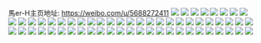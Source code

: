 馬er-H主页地址: https://weibo.com/u/5688272411 
![](https://wx4.sinaimg.cn/mw2000/006cXpvdly1h8bdan6o3rj315o334hdt.jpg) 
![](https://wx4.sinaimg.cn/mw2000/006cXpvdly1h8bdapiwb3j315o3h0npd.jpg) 
![](https://wx4.sinaimg.cn/mw2000/006cXpvdly1h8bdaq28s0j30wi15j0x3.jpg) 
![](https://wx4.sinaimg.cn/mw2000/006cXpvdly1h8bdareb7ij32801o0u0x.jpg) 
![](https://wx4.sinaimg.cn/mw2000/006cXpvdly1h8bdalnby1j315o1f27gq.jpg) 
![](https://wx4.sinaimg.cn/mw2000/006cXpvdly1h8bdas1182j30u01hcako.jpg) 
![](https://wx4.sinaimg.cn/mw2000/006cXpvdly1h8bdauelbjj32c0340hdv.jpg) 
![](https://wx4.sinaimg.cn/mw2000/006cXpvdly1h8bdbpgc9pj32c0340npg.jpg) 
![](https://wx4.sinaimg.cn/mw2000/006cXpvdly1h7meangjesj31r03404qr.jpg) 
![](https://wx4.sinaimg.cn/mw2000/006cXpvdly1h7meav5t1ej31r03407wh.jpg) 
![](https://wx4.sinaimg.cn/mw2000/006cXpvdly1h7meau370aj31r02vxu0x.jpg) 
![](https://wx4.sinaimg.cn/mw2000/006cXpvdly1h7daj09gpvj32c03407nu.jpg) 
![](https://wx4.sinaimg.cn/mw2000/006cXpvdly1h6ytgt7no5j32c03407wi.jpg) 
![](https://wx4.sinaimg.cn/mw2000/006cXpvdly1h6pmzleilkj30wi1yctma.jpg) 
![](https://wx4.sinaimg.cn/mw2000/006cXpvdly1h6pmzju285j32nt248hdt.jpg) 
![](https://wx4.sinaimg.cn/mw2000/006cXpvdly1h6pmzo9xnsj31gs1yckjl.jpg) 
![](https://wx4.sinaimg.cn/mw2000/006cXpvdly1h6pmztc3c6j335s23uqd5.jpg) 
![](https://wx4.sinaimg.cn/mw2000/006cXpvdly1h6pmzy2bnwj31sc2dsqv5.jpg) 
![](https://wx4.sinaimg.cn/mw2000/006cXpvdly1h5epwkzbt0j32c03401jf.jpg) 
![](https://wx4.sinaimg.cn/mw2000/006cXpvdly1h5epwlj7v1j32c0340kh9.jpg) 
![](https://wx4.sinaimg.cn/mw2000/006cXpvdly1h5epwkfj6ij32c03401kx.jpg) 
![](https://wx4.sinaimg.cn/mw2000/006cXpvdly1h58jedi0buj32c0340hdu.jpg) 
![](https://wx4.sinaimg.cn/mw2000/006cXpvdly1h58je8igi1j329h340txe.jpg) 
![](https://wx4.sinaimg.cn/mw2000/006cXpvdly1h58jefhciuj32c0340kjn.jpg) 
![](https://wx4.sinaimg.cn/mw2000/006cXpvdly1h58jegh1ryj328i2zc4qq.jpg) 
![](https://wx4.sinaimg.cn/mw2000/006cXpvdly1h58jeb4w57j318g0oydlq.jpg) 
![](https://wx4.sinaimg.cn/mw2000/006cXpvdly1h58jegyp9sj316w0w6guu.jpg) 
![](https://wx4.sinaimg.cn/mw2000/006cXpvdly1h58jearqtdj30n01dsgym.jpg) 
![](https://wx4.sinaimg.cn/mw2000/006cXpvdly1h38y95m68vj30xc2351kx.jpg) 
![](https://wx4.sinaimg.cn/mw2000/006cXpvdly1h38y9cfk34j30xc2351kx.jpg) 
![](https://wx4.sinaimg.cn/mw2000/006cXpvdly1h38y9249vrj329h30nnpe.jpg) 
![](https://wx4.sinaimg.cn/mw2000/006cXpvdly1h2t26rzolyj334033yu0y.jpg) 
![](https://wx4.sinaimg.cn/mw2000/006cXpvdly1h2cni5ogpuj317i2mc1kx.jpg) 
![](https://wx4.sinaimg.cn/mw2000/006cXpvdly1h2cni6vs1kj32c033ye84.jpg) 
![](https://wx4.sinaimg.cn/mw2000/006cXpvdly1h2cnik8ty5j30y91d5qek.jpg) 
![](https://wx4.sinaimg.cn/mw2000/006cXpvdly1h2cnjs8a6xj32c03401ky.jpg) 
![](https://wx4.sinaimg.cn/mw2000/006cXpvdly1h2cnjrbuu2j31m21tgb29.jpg) 
![](https://wx4.sinaimg.cn/mw2000/006cXpvdly1h2cnkarthuj31400u0n7q.jpg) 
![](https://wx4.sinaimg.cn/mw2000/006cXpvdly1h15jutsa89j325d2tv1l0.jpg) 
![](https://wx4.sinaimg.cn/mw2000/006cXpvdly1h15qq18by8j31sc2ds1kz.jpg) 
![](https://wx4.sinaimg.cn/mw2000/006cXpvdly1h15z07uzu5j32d23407wj.jpg) 
![](https://wx4.sinaimg.cn/mw2000/006cXpvdly1h15jv0jtt0j31sc2dshdt.jpg) 
![](https://wx4.sinaimg.cn/mw2000/006cXpvdly1h15jv7fow1j31zn2mckjm.jpg) 
![](https://wx4.sinaimg.cn/mw2000/006cXpvdly1h0uej82y6hj31rk1x7hdu.jpg) 
![](https://wx4.sinaimg.cn/mw2000/006cXpvdly1h0uej5xdqkj31sc2ds4qr.jpg) 
![](https://wx4.sinaimg.cn/mw2000/006cXpvdly1h0ebliruifj30n00yijxb.jpg) 
![](https://wx4.sinaimg.cn/mw2000/006cXpvdly1h0eblgoeqzj30n00yin3a.jpg) 
![](https://wx4.sinaimg.cn/mw2000/006cXpvdly1h0eblq0o48j30n00yigqz.jpg) 
![](https://wx4.sinaimg.cn/mw2000/006cXpvdly1h0ebp7prmdj31kw2dc7wh.jpg) 
![](https://wx4.sinaimg.cn/mw2000/006cXpvdly1h056s2io2hj30h50jzdiq.jpg) 
![](https://wx4.sinaimg.cn/mw2000/006cXpvdly1h056s1qrabj30l30l30u1.jpg) 
![](https://wx4.sinaimg.cn/mw2000/006cXpvdly1h056svz6c7j31sc1sckjl.jpg) 
![](https://wx4.sinaimg.cn/mw2000/006cXpvdly1h056t2moi9j30n01dqwmu.jpg) 
![](https://wx4.sinaimg.cn/mw2000/006cXpvdly1h056t7xk75j31o01o07wh.jpg) 
![](https://wx4.sinaimg.cn/mw2000/006cXpvdly1h056vuefzhj32c0340x6s.jpg) 
![](https://wx4.sinaimg.cn/mw2000/006cXpvdly1h056uc5uhej31k21mknpd.jpg) 
![](https://wx4.sinaimg.cn/mw2000/006cXpvdly1h01845q2oyj30u0140gs6.jpg) 
![](https://wx4.sinaimg.cn/mw2000/006cXpvdly1h01846qkd5j30u0140n39.jpg) 
